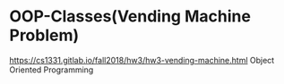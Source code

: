 # OOP-Classes(Vending Machine Problem)
https://cs1331.gitlab.io/fall2018/hw3/hw3-vending-machine.html
Object Oriented Programming
